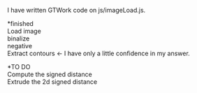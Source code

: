 I have written GTWork code on js/imageLoad.js.

*finished<br>
Load image<br>
binalize<br>
negative<br>
Extract contours <- I have only a little confidence in my answer.<br>

*TO DO<br>
Compute the signed distance<br>
Extrude the 2d signed distance<br>
~~~<br>
